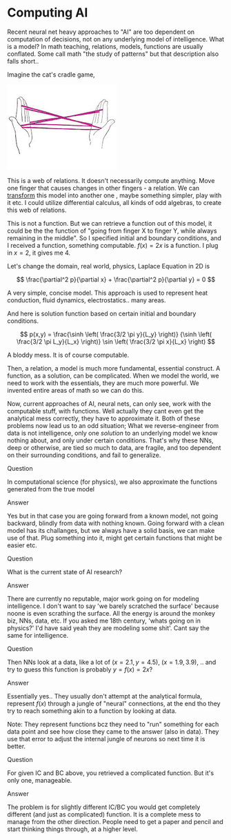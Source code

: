 # Computing AI

Recent neural net heavy approaches to "AI" are too dependent on
computation of decisions, not on any underlying model of intelligence.
What is a model? In math teaching, relations, models, functions are
usually conflated. Some call math "the study of patterns" but that
description also falls short..

Imagine the cat's cradle game,

![](cradle1.jpeg)

This is a web of relations. It doesn't necessarily compute anything.
Move one finger that causes changes in other fingers - a relation.
We can [transform](https://drive.google.com/uc?export=view&id=18Y1ZXPzI2nRrYyvjYNHiw7xG8cpWQNAU)
this model into another one , maybe something simpler, play with it etc.
I could utilize differential calculus, all kinds of odd algebras,
to create this web of relations.

This is not a function. But we can retrieve a function out of this
model, it could be the the function of "going from finger X to finger
Y, while always remaining in the middle". So I specified
initial and boundary conditions, and I received a function, something
computable. $f(x)=2x$ is a function. I plug in $x=2$, it gives me 4.

Let's change the domain, real world, physics, Laplace Equation in 2D
is

$$
\frac{\partial^2 p}{\partial x} + \frac{\partial^2 p}{\partial y}  = 0
$$

A very simple, concise model. This approach is used to represent heat
conduction, fluid dynamics, electrostatics.. many areas.

And here is  solution function based on certain initial and boundary conditions.

$$
p(x,y) =
\frac{\sinh \left( \frac{3/2 \pi y}{L_y}  \right)}
     {\sinh \left( \frac{3/2 \pi L_y}{L_x} \right)}
\sin \left( \frac{3/2 \pi x}{L_x}  \right)     
$$

A bloddy mess. It is of course computable.

Then, a relation, a model is much more fundamental, essential
construct. A function, as a solution, can be complicated. When we
model the world, we need to work with the essentials, they are much
more powerful. We invented entire areas of math so we can do this. 

Now, current approaches of AI, neural nets, can only see, work with
the computable stuff, with functions. Well actually they cant even get
the analytical mess correctly, they have to approximate it. Both of
these problems now lead us to an odd situation; What we
reverse-engineer from data is not intelligence, only one *solution* to
an underlying model we know nothing about, and only under certain
conditions. That's why these NNs, deep or otherwise, are tied so much
to data, are fragile, and too dependent on their surrounding
conditions, and fail to generalize.

Question

In computational science (for physics), we also approximate the
functions generated from the true model

Answer

Yes but in that case you are going forward from a known model, not
going backward, blindly from data with nothing known. Going forward
with a clean model has its challanges, but we always have a solid
basis, we can make use of that. Plug something into it, might get
certain functions that might be easier etc.

Question

What is the current state of AI research?

Answer

There are currently no reputable, major work going on for modeling
intelligence. I don't want to say 'we barely scratched the surface'
because noone is even scrathing the surface. All the energy is around
the monkey biz, NNs, data, etc. If you asked me 18th century, 'whats
going on in physics?' I'd have said yeah they are modeling some shit'.
Cant say the same for intelligence.

Question

Then NNs look at a data, like a lot of $(x=2.1,y=4.5)$, $(x=1.9,3.9)$, ..
and try to guess this function is probably $y = f(x) = 2x$?

Answer

Essentially yes.. They usually don't attempt at the analytical formula,
represent $f(x)$ through a jungle of "neural" connections, at the end
tho they try to reach something akin to a function by looking at data.

Note: They represent functions bcz they need to "run" something for
each data point and see how close they came to the answer (also in
data).  They use that error to adjust the internal jungle of neurons
so next time it is better. 

Question

For given IC and BC above, you retrieved a complicated function. But
it's only one, manageable.

Answer

The problem is for slightly different IC/BC you would get completely
different (and just as complicated) function. It is a complete mess to
manage from the other direction. People need to get a paper and pencil
and start thinking things through, at a higher level.


